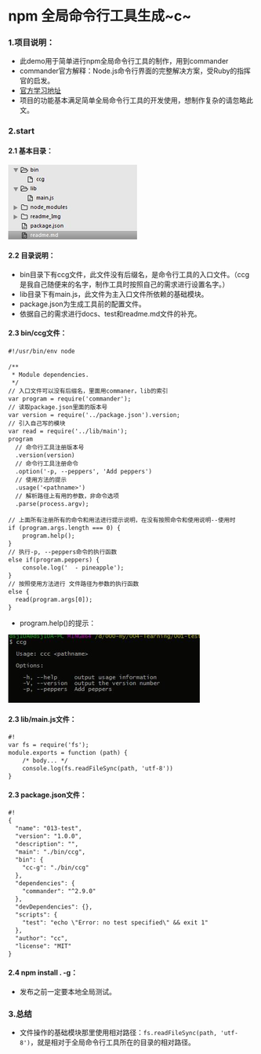 # npm 全局命令行工具生成~c~

### 1.项目说明：

* 此demo用于简单进行npm全局命令行工具的制作，用到commander
* commander官方解释：Node.js命令行界面的完整解决方案，受Ruby的指挥官的启发。
* [官方学习地址](https://www.npmjs.com/package/commander)
* 项目的功能基本满足简单全局命令行工具的开发使用，想制作复杂的请忽略此文。

### 2.start

#### 2.1 基本目录：

![](./webapp/readme_Img/001.jpg)

#### 2.2 目录说明：

* bin目录下有ccg文件，此文件没有后缀名，是命令行工具的入口文件。（ccg是我自己随便来的名字，制作工具时按照自己的需求进行设置名字。）
* lib目录下有main.js，此文件为主入口文件所依赖的基础模块。
* package.json为生成工具前的配置文件。
* 依据自己的需求进行docs、test和readme.md文件的补充。

#### 2.3 bin/ccg文件：

```
#!/usr/bin/env node

/**
 * Module dependencies.
 */
// 入口文件可以没有后缀名，里面用commaner，lib的索引
var program = require('commander');
// 读取package.json里面的版本号
var version = require('../package.json').version;
// 引入自己写的模块
var read = require('../lib/main');
program
  // 命令行工具注册版本号
  .version(version)
  // 命令行工具注册命令
  .option('-p, --peppers', 'Add peppers')
  // 使用方法的提示
  .usage('<pathname>')
  // 解析路径上有用的参数，非命令选项
  .parse(process.argv);

// 上面所有注册所有的命令和用法进行提示说明，在没有按照命令和使用说明--使用时
if (program.args.length === 0) {
    program.help();
} 
// 执行-p, --peppers命令的执行函数
else if(program.peppers) {
    console.log('  - pineapple');
}
// 按照使用方法进行 文件路径为参数的执行函数
else {
  read(program.args[0]);
}
```

* program.help()的提示：

![](./webapp/readme_Img/002.jpg)

#### 2.3 lib/main.js文件：

```
#!
var fs = require('fs');
module.exports = function (path) {
    /* body... */
    console.log(fs.readFileSync(path, 'utf-8')) 
}
```

#### 2.3 package.json文件：

```
#!
{
  "name": "013-test",
  "version": "1.0.0",
  "description": "",
  "main": "./bin/ccg",
  "bin": {
    "cc-g": "./bin/ccg"
  },
  "dependencies": {
    "commander": "^2.9.0"
  },
  "devDependencies": {},
  "scripts": {
    "test": "echo \"Error: no test specified\" && exit 1"
  },
  "author": "cc",
  "license": "MIT"
}

```

#### 2.4 npm install . -g：

* 发布之前一定要本地全局测试。

### 3.总结

* 文件操作的基础模块那里使用相对路径：`fs.readFileSync(path, 'utf-8')`，就是相对于全局命令行工具所在的目录的相对路径。


